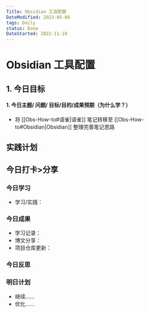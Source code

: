 ```yaml
---
Title: Obsidian 工具配置
DateModified: 2023-05-08
tags: Daily
status: Done
DateStarted: 2022-11-19
---
```


# Obsidian 工具配置

## 1. 今日目标

#### 1. 今日主题/ 问题/ 目标/目的/成果预期（**为什么学**？）

- 将 [[Obs-How-to#语雀|语雀]] 笔记转移至 [[Obs-How-to#Obsidian|Obsidian]] 整理完善笔记思路

## 实践计划

## 今日打卡>分享

### 今日学习

- 学习/实践：

### 今日成果

- 学习记录：
- 博文分享：
- 项目仓库更新：

### 今日反思

### 明日计划

- 继续……
- 优化……
